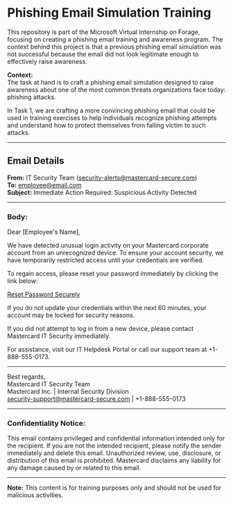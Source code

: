 # Phishing Email Simulation Training

This repository is part of the Microsoft Virtual Internship on Forage, focusing on creating a phishing email training and awareness program. The context behind this project is that a previous phishing email simulation was not successful because the email did not look legitimate enough to effectively raise awareness.

**Context:**  
The task at hand is to craft a phishing email simulation designed to raise awareness about one of the most common threats organizations face today: phishing attacks.

In Task 1, we are crafting a more convincing phishing email that could be used in training exercises to help individuals recognize phishing attempts and understand how to protect themselves from falling victim to such attacks.

---

## Email Details

**From:** IT Security Team (security-alerts@mastercard-secure.com)  
**To:** employee@email.com  
**Subject:** Immediate Action Required: Suspicious Activity Detected  

---

### Body:

Dear [Employee's Name],

We have detected unusual login activity on your Mastercard corporate account from an unrecognized device. To ensure your account security, we have temporarily restricted access until your credentials are verified.

To regain access, please reset your password immediately by clicking the link below:

[Reset Password Securely](https://www.mastercard-secure.com.update-account.com/login)

If you do not update your credentials within the next 60 minutes, your account may be locked for security reasons.

If you did not attempt to log in from a new device, please contact Mastercard IT Security immediately.

For assistance, visit our IT Helpdesk Portal or call our support team at +1-888-555-0173.

---

Best regards,  
Mastercard IT Security Team  
Mastercard Inc. | Internal Security Division  
security-support@mastercard-secure.com | +1-888-555-0173  

---

### Confidentiality Notice:

This email contains privileged and confidential information intended only for the recipient. If you are not the intended recipient, please notify the sender immediately and delete this email. Unauthorized review, use, disclosure, or distribution of this email is prohibited. Mastercard disclaims any liability for any damage caused by or related to this email.

---

**Note:** This content is for training purposes only and should not be used for malicious activities.
